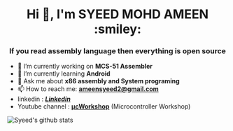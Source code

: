 <h1 align="center">Hi 👋, I'm SYEED MOHD AMEEN  :smiley:</h1> 
<h3 align="center">If you read assembly language then everything is open source</h3>



- 🔭 I’m currently working on **MCS-51 Assembler**
- 🌱 I’m currently learning **Android**
- 💬 Ask me about **x86 assembly and System programing**
- 📫 How to reach me: **ameensyeed2@gmail.com**
- linkedin : [***Linkedin***](https://www.linkedin.com/in/syeed-mohd-ameen-13641a1b4/)
- Youtube channel : [**μcWorkshop**](https://www.youtube.com/@ucworkshop) (Microcontroller Workshop)

![Syeed's github stats](https://github-readme-stats.vercel.app/api/?username=syeedameen&theme=prussian&show_icons=true&count_private=true)
